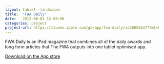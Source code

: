 ```yaml
---
layout: tablet--landscape
title:  "FWA Daily"
date:   2012-06-01 12:00:00
categories: project
project-url: https://itunes.apple.com/gb/app/fwa-daily/id580866377?mt=8
---
```


FWA Daily is an iPad magazine that combines all of the daily awards and long form articles that The FWA outputs into one tablet optimised app.

[Download on the App store](https://itunes.apple.com/gb/app/fwa-daily/id580866377?mt=8)